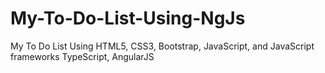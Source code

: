 # My-To-Do-List-Using-NgJs
 My To Do List Using HTML5, CSS3, Bootstrap, JavaScript, and JavaScript frameworks TypeScript, AngularJS 
